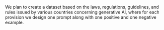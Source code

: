 We plan to create a dataset based on the laws, regulations, guidelines, and rules issued by various countries concerning generative AI, where for each provision we design one prompt along with one positive and one negative example.
